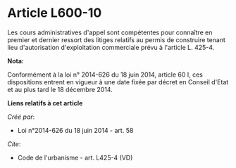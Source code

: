 # Article L600-10

Les cours administratives d'appel sont compétentes pour connaître en premier et dernier ressort des litiges relatifs au
permis de construire tenant lieu d'autorisation d'exploitation commerciale prévu à l'article L. 425-4.

**Nota:**

Conformément à la loi n° 2014-626 du 18 juin 2014, article 60 I, ces dispositions entrent en vigueur à une date fixée par
décret en Conseil d'Etat et au plus tard le 18 décembre 2014.

**Liens relatifs à cet article**

_Créé par_:

  - Loi n°2014-626 du 18 juin 2014 - art. 58

_Cite_:

  - Code de l'urbanisme - art. L425-4 (VD)
